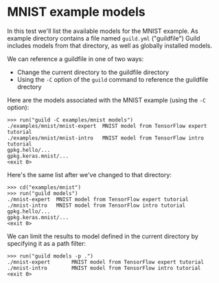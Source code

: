 # MNIST example models

In this test we'll list the available models for the MNIST example. As
example directory contains a file named `guild.yml` ("guildfile")
Guild includes models from that directory, as well as globally
installed models.

We can reference a guildfile in one of two ways:

- Change the current directory to the guildfile directory
- Using the `-C` option of the `guild` command to reference the
  guildfile drectory

Here are the models associated with the MNIST example (using the `-C`
option):

    >>> run("guild -C examples/mnist models")
    ./examples/mnist/mnist-expert  MNIST model from TensorFlow expert tutorial
    ./examples/mnist/mnist-intro   MNIST model from TensorFlow intro tutorial
    gpkg.hello/...
    gpkg.keras.mnist/...
    <exit 0>

Here's the same list after we've changed to that directory:

    >>> cd("examples/mnist")
    >>> run("guild models")
    ./mnist-expert  MNIST model from TensorFlow expert tutorial
    ./mnist-intro   MNIST model from TensorFlow intro tutorial
    gpkg.hello/...
    gpkg.keras.mnist/...
    <exit 0>

We can limit the results to model defined in the current directory by
specifying it as a path filter:

    >>> run("guild models -p .")
    ./mnist-expert       MNIST model from TensorFlow expert tutorial
    ./mnist-intro        MNIST model from TensorFlow intro tutorial
    <exit 0>
